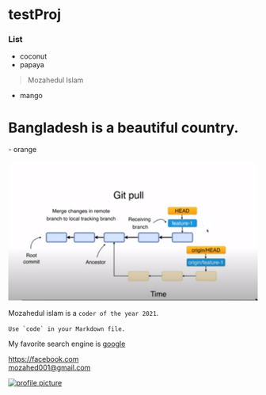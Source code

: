 # testProj

### List
- coconut
- papaya
> Mozahedul Islam
- mango
<h1>Bangladesh is a beautiful country. </h1>
- orange

![git_pull image](git_pull.png)

Mozahedul islam is a `coder of the year 2021`.

``Use `code` in your Markdown file.``

My favorite search engine is [google](https://google.com "Click right now")

<https://facebook.com>  
<mozahed001@gmail.com>

[![profile picture](https://c-sf.smule.com/rs-s80/arr/4f/4e/e265e6f8-9088-4428-95a4-87bd8bc4af5a.jpg)](https://twitter.com)

